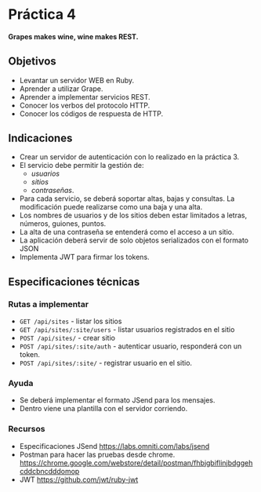 # Práctica 4
#### Grapes makes wine, wine makes REST.

## Objetivos
- Levantar un servidor WEB en Ruby.
- Aprender a utilizar Grape.
- Aprender a implementar servicios REST.
- Conocer los verbos del protocolo HTTP.
- Conocer los códigos de respuesta de HTTP.

## Indicaciones
- Crear un servidor de autenticación con lo realizado en la práctica 3.
- El servicio debe permitir la gestión de:
    - *usuarios*
    - *sitios*
    - *contraseñas*.
- Para cada servicio, se deberá soportar altas, bajas y consultas. La modificación puede realizarse como una baja y una alta.
- Los nombres de usuarios y de los sitios deben estar limitados a letras, números, guiones, puntos.
- La alta de una contraseña se entenderá como el acceso a un sitio.
- La aplicación deberá servir de solo objetos serializados con el formato JSON
- Implementa JWT para firmar los tokens.

## Especificaciones técnicas
### Rutas a implementar
- `GET /api/sites` - listar los sitios
- `GET /api/sites/:site/users` - listar usuarios registrados en el sitio
- `POST /api/sites/` - crear sitio
- `POST /api/sites/:site/auth` - autenticar usuario, responderá con un token.
- `POST /api/sites/:site/` - registrar usuario en el sitio.
### Ayuda
- Se deberá implementar el formato JSend para los mensajes.
- Dentro viene una plantilla con el servidor corriendo.

### Recursos
- Especificaciones JSend https://labs.omniti.com/labs/jsend
- Postman para hacer las pruebas desde chrome. https://chrome.google.com/webstore/detail/postman/fhbjgbiflinjbdggehcddcbncdddomop
- JWT https://github.com/jwt/ruby-jwt
